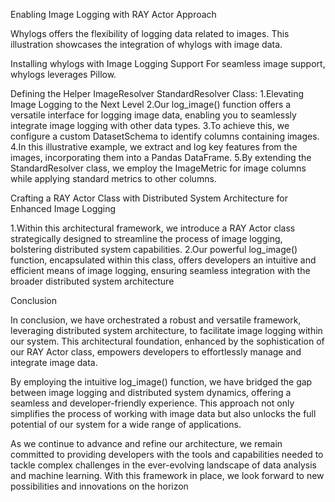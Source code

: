 Enabling Image Logging with RAY Actor Approach

Whylogs offers the flexibility of logging data related to images. This illustration showcases the integration of whylogs with image data.

Installing whylogs with Image Logging Support For seamless image support, whylogs leverages Pillow.


Defining the Helper ImageResolver StandardResolver Class:
1.Elevating Image Logging to the Next Level
2.Our log_image() function offers a versatile interface for logging image data, enabling you to seamlessly integrate image logging with other data types.
3.To achieve this, we configure a custom DatasetSchema to identify columns containing images.
4.In this illustrative example, we extract and log key features from the images, incorporating them into a Pandas DataFrame.
5.By extending the StandardResolver class, we employ the ImageMetric for image columns while applying standard metrics to other columns.

Crafting a RAY Actor Class with Distributed System Architecture for Enhanced Image Logging

1.Within this architectural framework, we introduce a RAY Actor class strategically designed to streamline the process of image logging, bolstering distributed system capabilities.
2.Our powerful log_image() function, encapsulated within this class, offers developers an intuitive and efficient means of image logging, ensuring seamless integration with the broader distributed system architecture

Conclusion

In conclusion, we have orchestrated a robust and versatile framework, leveraging distributed system architecture, to facilitate image logging within our system. This architectural foundation, enhanced by the sophistication of our RAY Actor class, empowers developers to effortlessly manage and integrate image data.

By employing the intuitive log_image() function, we have bridged the gap between image logging and distributed system dynamics, offering a seamless and developer-friendly experience. This approach not only simplifies the process of working with image data but also unlocks the full potential of our system for a wide range of applications.

As we continue to advance and refine our architecture, we remain committed to providing developers with the tools and capabilities needed to tackle complex challenges in the ever-evolving landscape of data analysis and machine learning. With this framework in place, we look forward to new possibilities and innovations on the horizon